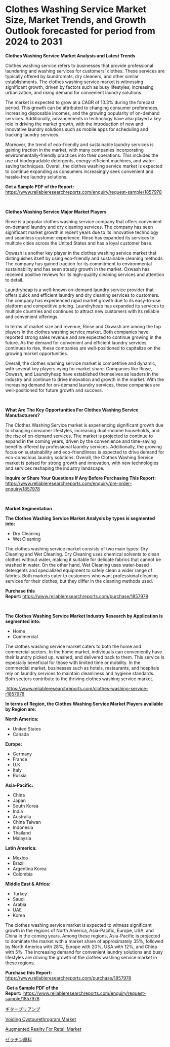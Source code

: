 <p><h1>Clothes Washing Service Market Size, Market Trends, and Growth Outlook forecasted for period from 2024 to 2031</h1></p><p><strong>Clothes Washing Service Market Analysis and Latest Trends</strong></p>
<p><p>Clothes washing service refers to businesses that provide professional laundering and washing services for customers' clothes. These services are typically offered by laundromats, dry cleaners, and other similar establishments. The clothes washing service market is witnessing significant growth, driven by factors such as busy lifestyles, increasing urbanization, and rising demand for convenient laundry solutions.</p><p>The market is expected to grow at a CAGR of 10.3% during the forecast period. This growth can be attributed to changing consumer preferences, increasing disposable incomes, and the growing popularity of on-demand services. Additionally, advancements in technology have also played a key role in driving the market growth, with the introduction of new and innovative laundry solutions such as mobile apps for scheduling and tracking laundry services.</p><p>Moreover, the trend of eco-friendly and sustainable laundry services is gaining traction in the market, with many companies incorporating environmentally-friendly practices into their operations. This includes the use of biodegradable detergents, energy-efficient machines, and water-saving techniques. Overall, the clothes washing service market is expected to continue expanding as consumers increasingly seek convenient and hassle-free laundry solutions.</p></p>
<p><strong>Get a Sample PDF of the Report:&nbsp;</strong> <a href="https://www.reliableresearchreports.com/enquiry/request-sample/1857978">https://www.reliableresearchreports.com/enquiry/request-sample/1857978</a></p>
<p>&nbsp;</p>
<p><strong>Clothes Washing Service Major Market Players</strong></p>
<p><p>Rinse is a popular clothes washing service company that offers convenient on-demand laundry and dry cleaning services. The company has seen significant market growth in recent years due to its innovative technology and seamless customer experience. Rinse has expanded its services to multiple cities across the United States and has a loyal customer base.</p><p>Oxwash is another key player in the clothes washing service market that distinguishes itself by using eco-friendly and sustainable cleaning methods. The company has gained traction for its commitment to environmental sustainability and has seen steady growth in the market. Oxwash has received positive reviews for its high-quality cleaning services and attention to detail.</p><p>Laundryheap is a well-known on-demand laundry service provider that offers quick and efficient laundry and dry cleaning services to customers. The company has experienced rapid market growth due to its easy-to-use platform and competitive pricing. Laundryheap has expanded its services to multiple countries and continues to attract new customers with its reliable and convenient offerings.</p><p>In terms of market size and revenue, Rinse and Oxwash are among the top players in the clothes washing service market. Both companies have reported strong sales revenue and are expected to continue growing in the future. As the demand for convenient and efficient laundry services continues to rise, these companies are well-positioned to capitalize on the growing market opportunities.</p><p>Overall, the clothes washing service market is competitive and dynamic, with several key players vying for market share. Companies like Rinse, Oxwash, and Laundryheap have established themselves as leaders in the industry and continue to drive innovation and growth in the market. With the increasing demand for on-demand laundry services, these companies are well-positioned for future growth and success.</p></p>
<p>&nbsp;</p>
<p><strong>What Are The Key Opportunities For Clothes Washing Service Manufacturers?</strong></p>
<p><p>The Clothes Washing Service market is experiencing significant growth due to changing consumer lifestyles, increasing dual-income households, and the rise of on-demand services. The market is projected to continue to expand in the coming years, driven by the convenience and time-saving benefits offered by professional laundry services. Additionally, the growing focus on sustainability and eco-friendliness is expected to drive demand for eco-conscious laundry solutions. Overall, the Clothes Washing Service market is poised for strong growth and innovation, with new technologies and services reshaping the industry landscape.</p></p>
<p><strong>Inquire or Share Your Questions If Any Before Purchasing This Report:</strong> <a href="https://www.reliableresearchreports.com/enquiry/pre-order-enquiry/1857978">https://www.reliableresearchreports.com/enquiry/pre-order-enquiry/1857978</a></p>
<p>&nbsp;</p>
<p><strong>Market Segmentation</strong></p>
<p><strong>The Clothes Washing Service Market Analysis by types is segmented into:</strong></p>
<p><ul><li>Dry Cleaning</li><li>Wet Cleaning</li></ul></p>
<p><p>The clothes washing service market consists of two main types: Dry Cleaning and Wet Cleaning. Dry Cleaning uses chemical solvents to clean clothes without water, making it suitable for delicate fabrics that cannot be washed in water. On the other hand, Wet Cleaning uses water-based detergents and specialized equipment to safely clean a wider range of fabrics. Both markets cater to customers who want professional cleaning services for their clothes, but they differ in the cleaning methods used.</p></p>
<p><strong>Purchase this Report:&nbsp;</strong><a href="https://www.reliableresearchreports.com/purchase/1857978">https://www.reliableresearchreports.com/purchase/1857978</a></p>
<p>&nbsp;</p>
<p><strong>The Clothes Washing Service Market Industry Research by Application is segmented into:</strong></p>
<p><ul><li>Home</li><li>Commercial</li></ul></p>
<p><p>The clothes washing service market caters to both the home and commercial sectors. In the home market, individuals can conveniently have their laundry picked up, washed, and delivered back to them. This service is especially beneficial for those with limited time or mobility. In the commercial market, businesses such as hotels, restaurants, and hospitals rely on laundry services to maintain cleanliness and hygiene standards. Both sectors contribute to the thriving clothes washing service market.</p></p>
<p><a href="https://www.reliableresearchreports.com/clothes-washing-service-r1857978">&nbsp;https://www.reliableresearchreports.com/clothes-washing-service-r1857978</a></p>
<p><strong>In terms of Region, the Clothes Washing Service Market Players available by Region are:</strong></p>
<p>
    <p> <strong> North America: </strong>
        <ul>
            <li>United States</li>
            <li>Canada</li>
        </ul>
        </p> 
    <p> <strong> Europe: </strong>
        <ul>
            <li>Germany</li>
            <li>France</li>
            <li>U.K.</li>
            <li>Italy</li>
            <li>Russia</li>
        </ul>
        </p> 
    <p> <strong> Asia-Pacific: </strong>
        <ul>
            <li>China</li>
            <li>Japan</li>
            <li>South Korea</li>
            <li>India</li>
            <li>Australia</li>
            <li>China Taiwan</li>
            <li>Indonesia</li>
            <li>Thailand</li>
            <li>Malaysia</li>
        </ul>
        </p> 
    <p> <strong> Latin America: </strong>
        <ul>
            <li>Mexico</li>
            <li>Brazil</li>
            <li>Argentina Korea</li>
            <li>Colombia</li>
        </ul>
        </p> 
    <p> <strong> Middle East & Africa: </strong>
        <ul>
            <li>Turkey</li>
            <li>Saudi</li>
            <li>Arabia</li>
            <li>UAE</li>
            <li>Korea</li>
        </ul>
    </p>
    </p>
<p><p>The clothes washing service market is expected to witness significant growth in the regions of North America, Asia-Pacific, Europe, USA, and China in the coming years. Among these regions, Asia-Pacific is projected to dominate the market with a market share of approximately 35%, followed by North America with 28%, Europe with 20%, USA with 12%, and China with 5%. The increasing demand for convenient laundry solutions and busy lifestyles are driving the growth of the clothes washing service market in these regions.</p></p>
<p><strong>Purchase this Report: </strong><a href="https://www.reliableresearchreports.com/purchase/1857978">https://www.reliableresearchreports.com/purchase/1857978</a></p>
<p>&nbsp;<strong>Get a Sample PDF of the Report:&nbsp;&nbsp;</strong><a href="https://www.reliableresearchreports.com/enquiry/request-sample/1857978">https://www.reliableresearchreports.com/enquiry/request-sample/1857978</a></p>
<p><strong></strong></p>
<p><p><a href="https://github.com/avwofrml53535/Market-Research-Report-List-3/blob/main/6864084181294.md">ギタープリアンプ</a></p><p><a href="https://github.com/MyrtisWest1/Market-Research-Report-List-2/blob/main/voiding-cystourethrogram-market.md">Voiding Cystourethrogram Market</a></p><p><a href="https://github.com/LaceyZemlak1/Market-Research-Report-List-1/blob/main/augmented-reality-for-retail-market.md">Augmented Reality For Retail Market</a></p><p><a href="https://github.com/JanickJohns/Market-Research-Report-List-1/blob/main/2819632181293.md">ゼラチン原料</a></p></p>